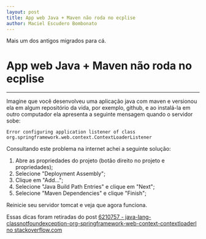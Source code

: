 ```yaml
---
layout: post
title: App web Java + Maven não roda no ecplise
author: Maciel Escudero Bombonato
---
```


Mais um dos antigos migrados para cá.

# App web Java + Maven não roda no ecplise

--------

Imagine que você desenvolveu uma aplicação java com maven e versionou ela em algum repositório da vida, por exemplo, github, e ao instalá-la em outro computador ela apresenta a seguinte mensagem quando o servidor sobe:

	Error configuring application listener of class org.springframework.web.context.ContextLoaderListener

Consultando este problema na internet achei a seguinte solução:

1. Abre as propriedades do projeto (botão direito no projeto e propriedades); 
2. Selecione "Deployment Assembly";
3. Clique em "Add...";
4. Selecione "Java Build Path Entries" e clique em "Next";
5. Selecione "Maven Dependencies" e clique "Finish";

Reinicie seu servidor tomcat e veja que agora funciona.

Essas dicas foram retiradas do post [6210757 - java-lang-classnotfoundexception-org-springframework-web-context-contextloaderl no stackoverflow.com](http://stackoverflow.com/questions/6210757/java-lang-classnotfoundexception-org-springframework-web-context-contextloaderl)